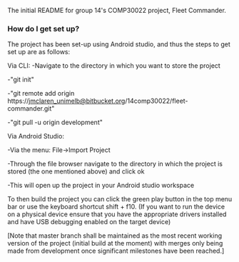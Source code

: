 The initial README for group 14's COMP30022 project, Fleet Commander. 


### How do I get set up? ###

The project has been set-up using Android studio, and thus the steps to get set up are as follows:

Via CLI:
-Navigate to the directory in which you want to store the project

-"git init"

-"git remote add origin https://jmclaren_unimelb@bitbucket.org/14comp30022/fleet-commander.git"

-"git pull -u origin development"

Via Android Studio:

-Via the menu: File->Import Project

-Through the file browser navigate to the directory in which the project is stored (the one mentioned above) and click ok

-This will open up the project in your Android studio workspace

To then build the project you can click the green play button in the top menu bar or use the keyboard shortcut shift + f10. (If you want to run the device on a physical device ensure that you have the appropriate drivers installed and have USB debugging enabled on the target device)

[Note that master branch shall be maintained as the most recent working version of the project (initial build at the moment) with merges only being made from development once significant milestones have been reached.]